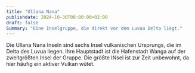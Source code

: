 ```yaml
---
title: "Ullana Nana"
publishdate: 2024-10-30T08:00:00+02:00
draft: false
Summary: "Eine Inselgruppe, die direkt vor dem Luvua Delta liegt."
---
```


Die Ullana Nana Inseln sind sechs Insel vulkanischen Ursprungs, die im Delta des Luvua liegen. Ihre Hauptstadt ist die Hafenstadt Wanga auf der zweitgrößten Insel der Gruppe. Die größte INsel ist zur Zeit unbewohnt, da hier häufig ein aktiver Vulkan wütet.
